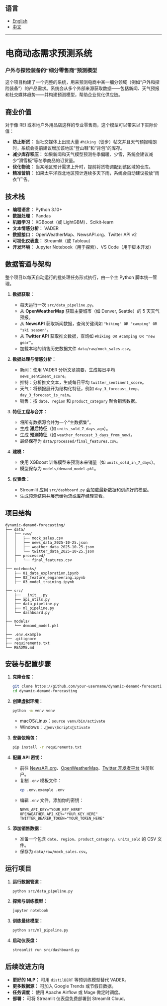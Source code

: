 ## 语言
- [English](README.md)
- [中文](README_zh.md)

---

# 电商动态需求预测系统

### 户外与探险装备的“细分零售商”预测模型

这个项目构建了一个完整的系统，用来预测电商中某一细分领域（例如“户外和探险装备”）的产品需求。系统会从多个外部来源获取数据——包括新闻、天气预报和社交媒体趋势——并构建预测模型，帮助企业优化供应链。

## 商业价值

对于像 REI 或本地户外用品店这样的专业零售商，这个模型可以带来以下实际价值：

  * **防止断货：** 当社交媒体上出现大量 `#hiking`（徒步）帖文并且天气预报晴朗时，系统会提前建议增加该地区“登山鞋”和“背包”的库存。
  * **减少库存积压：** 如果新闻和天气模型预测冬季偏暖、少雪，系统会建议减少“滑雪板”等冬季商品的订货量。
  * **优化物流：** 当某地区预计需求上升时，提前将货物调配到该区域的仓库。
  * **精准营销：** 如果太平洋西北地区预计连续多天下雨，系统会自动建议投放“雨衣”广告。

## 技术栈

  * **编程语言：** Python 3.10+
  * **数据处理：** Pandas
  * **机器学习：** XGBoost（或 LightGBM）、Scikit-learn
  * **文本情感分析：** VADER
  * **数据接口：** OpenWeatherMap、NewsAPI.org、Twitter API v2
  * **可视化仪表盘：** Streamlit（或 Tableau）
  * **开发环境：** Jupyter Notebook（用于探索）、VS Code（用于脚本开发）

## 数据管道与架构

整个项目以每天自动运行的批处理任务形式执行，由一个主 Python 脚本统一管理。

1.  **数据获取：**
    * 每天运行一次 `src/data_pipeline.py`。
    * 从 **OpenWeatherMap** 获取主要城市（如 Denver, Seattle）的 5 天天气预报。
    * 从 **NewsAPI** 获取新闻数据，查询关键词如 `"hiking" OR "camping" OR "ski season"`。
    * 从 **Twitter API** 获取推文数据，查询如 `#hiking OR #camping OR "new gear"`。
    * 加载本地的销售历史数据文件 `data/raw/mock_sales.csv`。

2.  **数据处理与情感分析：**
    * 新闻：使用 VADER 分析文章摘要，生成每日平均 `news_sentiment_score`。
    * 推特：分析推文文本，生成每日平均 `twitter_sentiment_score`。
    * 天气：将预报展开为结构化特征，例如 `day_3_forecast_temp`、`day_3_forecast_is_rain`。
    * 销售：按 `date`、`region` 和 `product_category` 聚合销售数据。

3.  **特征工程与合并：**
    * 将所有数据源合并为一个“主数据集”。
    * 生成 **滞后特征**（如 `units_sold_7_days_ago`）。
    * 生成 **预测特征**（如 `weather_forecast_3_days_from_now`）。
    * 最终保存为 `data/processed/final_features.csv`。

4.  **建模：**
    * 使用 XGBoost 训练模型来预测未来销量（如 `units_sold_in_7_days`）。
    * 模型保存为 `models/demand_model.pkl`。

5.  **仪表盘：**
    * Streamlit 应用 `src/dashboard.py` 会加载最新数据和训练好的模型。
    * 生成预测结果并展示给物流或库存经理查看。

## 项目结构

```
dynamic-demand-forecasting/
├── data/
│   ├── raw/
│   │   ├── mock_sales.csv
│   │   ├── news_data_2025-10-25.json
│   │   ├── weather_data_2025-10-25.json
│   │   └── twitter_data_2025-10-25.json
│   ├── processed/
│   │   └── final_features.csv
│
├── notebooks/
│   ├── 01_data_exploration.ipynb
│   ├── 02_feature_engineering.ipynb
│   ├── 03_model_training.ipynb
│
├── src/
│   ├── __init__.py
│   ├── api_utils.py
│   ├── data_pipeline.py
│   ├── ml_pipeline.py
│   └── dashboard.py
│
├── models/
│   └── demand_model.pkl
│
├── .env.example
├── .gitignore
├── requirements.txt
└── README.md
```

## 安装与配置步骤

1. **克隆仓库：**
    ```bash
    git clone https://github.com/your-username/dynamic-demand-forecasting.git
    cd dynamic-demand-forecasting
    ```

2. **创建虚拟环境：**
    ```bash
    python -m venv venv
    ```
    * macOS/Linux：`source venv/bin/activate`
    * Windows：`.env\Scriptsctivate`

3. **安装依赖包：**
    ```bash
    pip install -r requirements.txt
    ```

4. **配置 API 密钥：**
    * 前往 [NewsAPI.org](https://newsapi.org/)、[OpenWeatherMap](https://openweathermap.org/api)、[Twitter 开发者平台](https://developer.twitter.com/en/portal/dashboard) 注册账户。
    * 复制 `.env` 模板文件：
      ```bash
      cp .env.example .env
      ```
    * 编辑 `.env` 文件，添加你的密钥：
      ```plaintext
      NEWS_API_KEY="YOUR_KEY_HERE"
      OPENWEATHER_API_KEY="YOUR_KEY_HERE"
      TWITTER_BEARER_TOKEN="YOUR_TOKEN_HERE"
      ```

5. **添加销售数据：**
    * 准备一个包含 `date`、`region`、`product_category`、`units_sold` 的 CSV 文件。
    * 保存为 `data/raw/mock_sales.csv`。

## 运行项目

1. **运行数据管道：**
    ```bash
    python src/data_pipeline.py
    ```

2. **探索与训练模型：**
    ```bash
    jupyter notebook
    ```

3. **训练最终模型：**
    ```bash
    python src/ml_pipeline.py
    ```

4. **启动仪表盘：**
    ```bash
    streamlit run src/dashboard.py
    ```

## 后续改进方向

  * **更好的 NLP：** 可用 `distilBERT` 等预训练模型替代 VADER。
  * **更多数据源：** 可加入 Google Trends 或节假日数据。
  * **任务调度：** 使用 Apache Airflow 或 Mage 做定时调度。
  * **部署：** 可将 Streamlit 仪表盘免费部署到 Streamlit Cloud。

